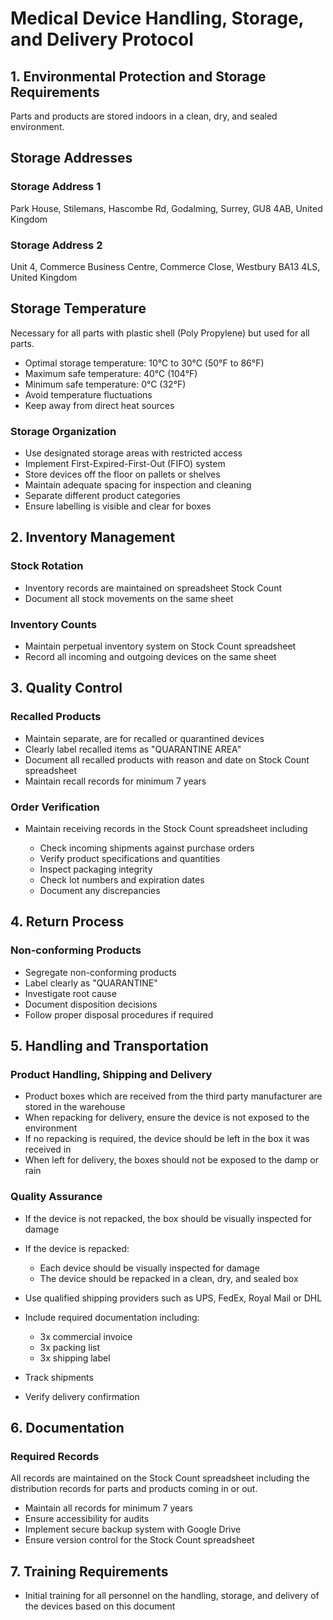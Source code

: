 # Medical Device Handling, Storage, and Delivery Protocol

## 1. Environmental Protection and Storage Requirements

Parts and products are stored indoors in a clean, dry, and sealed environment.

## Storage Addresses

### Storage Address 1

Park House, Stilemans, Hascombe Rd, Godalming, Surrey, GU8 4AB, United Kingdom

### Storage Address 2

Unit 4, Commerce Business Centre, Commerce Close, Westbury BA13 4LS, United Kingdom

## Storage Temperature

Necessary for all parts with plastic shell (Poly Propylene) but used for all parts.

- Optimal storage temperature: 10°C to 30°C (50°F to 86°F)
- Maximum safe temperature: 40°C (104°F)
- Minimum safe temperature: 0°C (32°F)
- Avoid temperature fluctuations
- Keep away from direct heat sources

### Storage Organization

- Use designated storage areas with restricted access
- Implement First-Expired-First-Out (FIFO) system
- Store devices off the floor on pallets or shelves
- Maintain adequate spacing for inspection and cleaning
- Separate different product categories
- Ensure labelling is visible and clear for boxes

## 2. Inventory Management

### Stock Rotation

- Inventory records are maintained on spreadsheet Stock Count
- Document all stock movements on the same sheet

### Inventory Counts

- Maintain perpetual inventory system on Stock Count spreadsheet
- Record all incoming and outgoing devices on the same sheet

## 3. Quality Control

### Recalled Products

- Maintain separate, are for recalled or quarantined devices
- Clearly label recalled items as "QUARANTINE AREA"
- Document all recalled products with reason and date on Stock Count spreadsheet
- Maintain recall records for minimum 7 years

### Order Verification

- Maintain receiving records in the Stock Count spreadsheet including

  - Check incoming shipments against purchase orders
  - Verify product specifications and quantities
  - Inspect packaging integrity
  - Check lot numbers and expiration dates
  - Document any discrepancies

## 4. Return Process

### Non-conforming Products

- Segregate non-conforming products
- Label clearly as "QUARANTINE"
- Investigate root cause
- Document disposition decisions
- Follow proper disposal procedures if required

## 5. Handling and Transportation

### Product Handling, Shipping and Delivery

- Product boxes which are received from the third party manufacturer are stored in the warehouse
- When repacking for delivery, ensure the device is not exposed to the environment
- If no repacking is required, the device should be left in the box it was received in
- When left for delivery, the boxes should not be exposed to the damp or rain

### Quality Assurance

- If the device is not repacked, the box should be visually inspected for damage
- If the device is repacked:

  - Each device should be visually inspected for damage
  - The device should be repacked in a clean, dry, and sealed box

- Use qualified shipping providers such as UPS, FedEx, Royal Mail or DHL
- Include required documentation including:

  - 3x commercial invoice
  - 3x packing list
  - 3x shipping label

- Track shipments
- Verify delivery confirmation

## 6. Documentation

### Required Records

All records are maintained on the Stock Count spreadsheet including the distribution records for parts and  products coming in or out.

- Maintain all records for minimum 7 years
- Ensure accessibility for audits
- Implement secure backup system with Google Drive
- Ensure version control for the Stock Count spreadsheet

## 7. Training Requirements

- Initial training for all personnel on the handling, storage, and delivery of the devices based on this document
